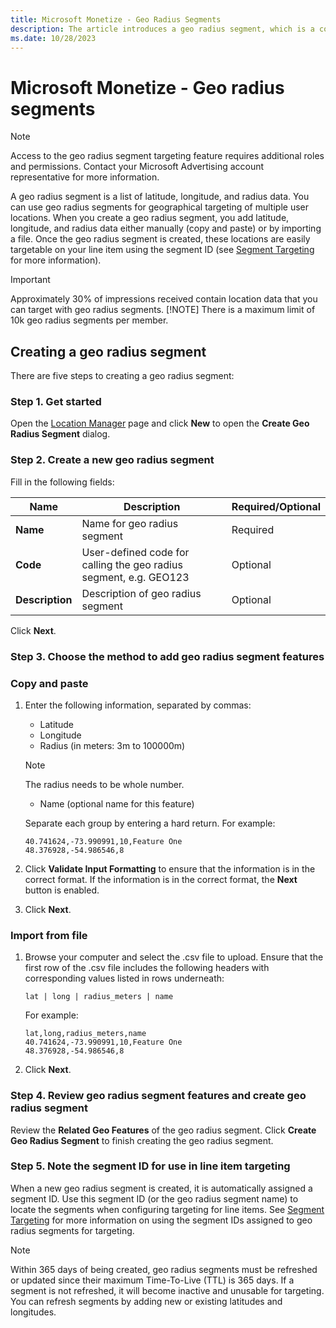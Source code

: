 ```yaml
---
title: Microsoft Monetize - Geo Radius Segments
description: The article introduces a geo radius segment, which is a collection of data including latitude, longitude, and radius information.
ms.date: 10/28/2023
---
```


# Microsoft Monetize - Geo radius segments

> [!NOTE]
> Access to the geo radius segment targeting feature requires additional roles and permissions. Contact your Microsoft Advertising account representative for more information.

A geo radius segment is a list of latitude, longitude, and radius data. You can use geo radius segments for geographical targeting of multiple user locations. When you create a geo radius segment, you add latitude, longitude, and radius data either manually (copy and paste) or by importing a file. Once the geo radius segment is created, these locations are easily targetable on your line item using the segment ID (see [Segment Targeting](segment-targeting.md) for more information).

> [!IMPORTANT]
> Approximately 30% of impressions received contain location data that you can target with geo radius segments.
> [!NOTE]
> There is a maximum limit of 10k geo radius segments per member.

## Creating a geo radius segment

There are five steps to creating a geo radius segment:

### Step 1. Get started

Open the [Location Manager](location-manager.md) page and click **New** to open the **Create Geo Radius Segment** dialog.

### Step 2. Create a new geo radius segment

Fill in the following fields:

| Name | Description | Required/Optional |
|--|--|--|
| **Name** | Name for geo radius segment | Required |
| **Code** | User-defined code for calling the geo radius segment, e.g. GEO123 | Optional |
| **Description** | Description of geo radius segment | Optional |

Click **Next**.

### Step 3. Choose the method to add geo radius segment features

### Copy and paste

 1. Enter the following information, separated by commas:

    - Latitude
    - Longitude
    - Radius (in meters: 3m to 100000m)

     > [!NOTE]
     >
     > The radius needs to be whole number.

     - Name (optional name for this feature)

      Separate each group by entering a hard return. For example:

       ```
       40.741624,-73.990991,10,Feature One  
       48.376928,-54.986546,8 
       ```

 1. Click **Validate Input Formatting** to ensure that the information is in the correct format. If the information is in the correct format, the **Next** button is enabled.

 1. Click **Next**.

### Import from file

1. Browse your computer and select the .csv file to upload. Ensure that the first row of the .csv file includes the following headers with corresponding values listed in rows underneath:

    ```
    lat | long | radius_meters | name 
    ```

    For example:

    ```
    lat,long,radius_meters,name  
    40.741624,-73.990991,10,Feature One  
    48.376928,-54.986546,8 
    ```

1. Click **Next**.

### Step 4. Review geo radius segment features and create geo radius segment

Review the **Related Geo Features** of the geo radius segment. Click **Create Geo Radius Segment** to finish creating the geo radius segment.

### Step 5. Note the segment ID for use in line item targeting

When a new geo radius segment is created, it is automatically assigned a segment ID. Use this segment ID (or the geo radius segment name) to locate the segments when configuring targeting for line items. See [Segment Targeting](segment-targeting.md) for more information on using the segment IDs assigned to geo radius segments for targeting.

> [!NOTE]
> Within 365 days of being created, geo radius segments must be refreshed or updated since their maximum Time-To-Live (TTL) is 365 days. If a segment is not refreshed, it will become inactive and unusable for targeting. You can refresh segments by adding new or existing latitudes and longitudes.
